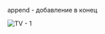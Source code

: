 append - добавление в конец 

![TV - 1](https://github.com/themorsten/DataStructures/assets/75784716/12a088ff-8137-403b-b6ad-67fa56e1ef44)
